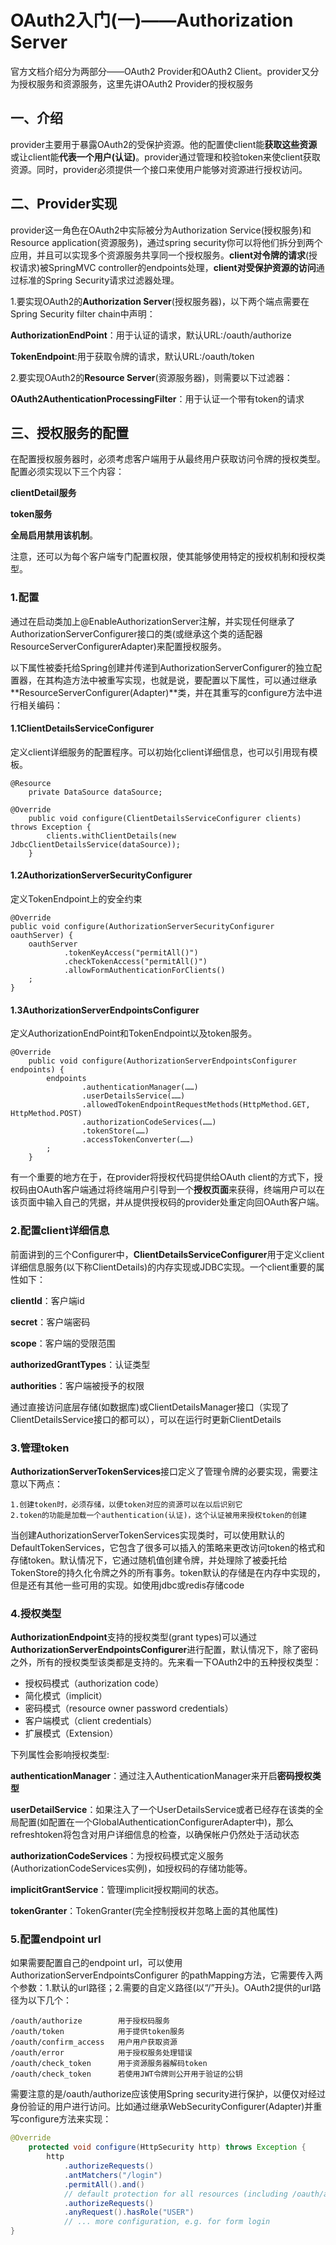 # OAuth2入门(一)——Authorization Server

官方文档介绍分为两部分——OAuth2 Provider和OAuth2 Client。provider又分为授权服务和资源服务，这里先讲OAuth2 Provider的授权服务



## 一、介绍

provider主要用于暴露OAuth2的受保护资源。他的配置使client能**获取这些资源**或让client能**代表一个用户(认证)**。provider通过管理和校验token来使client获取资源。同时，provider必须提供一个接口来使用户能够对资源进行授权访问。



## 二、Provider实现

provider这一角色在OAuth2中实际被分为Authorization Service(授权服务)和Resource application(资源服务)，通过spring security你可以将他们拆分到两个应用，并且可以实现多个资源服务共享同一个授权服务。**client对令牌的请求**(授权请求)被SpringMVC controller的endpoints处理，**client对受保护资源的访问**通过标准的Spring Security请求过滤器处理。

1.要实现OAuth2的**Authorization Server**(授权服务器)，以下两个端点需要在Spring Security filter chain中声明：

**AuthorizationEndPoint**：用于认证的请求，默认URL:/oauth/authorize

**TokenEndpoint**:用于获取令牌的请求，默认URL:/oauth/token



2.要实现OAuth2的**Resource Server**(资源服务器)，则需要以下过滤器：

**OAuth2AuthenticationProcessingFilter**：用于认证一个带有token的请求



## 三、授权服务的配置

在配置授权服务器时，必须考虑客户端用于从最终用户获取访问令牌的授权类型。配置必须实现以下三个内容：

**clientDetail服务**

**token服务**

**全局启用禁用该机制**。

注意，还可以为每个客户端专门配置权限，使其能够使用特定的授权机制和授权类型。

### 1.配置

通过在启动类加上@EnableAuthorizationServer注解，并实现任何继承了AuthorizationServerConfigurer接口的类(或继承这个类的适配器ResourceServerConfigurerAdapter)来配置授权服务。

以下属性被委托给Spring创建并传递到AuthorizationServerConfigurer的独立配置器，在其构造方法中被重写实现，也就是说，要配置以下属性，可以通过继承**ResourceServerConfigurer(Adapter)**类，并在其重写的configure方法中进行相关编码：

#### 1.1ClientDetailsServiceConfigurer

定义client详细服务的配置程序。可以初始化client详细信息，也可以引用现有模板。

```
@Resource
    private DataSource dataSource;

@Override
    public void configure(ClientDetailsServiceConfigurer clients) throws Exception {
        clients.withClientDetails(new JdbcClientDetailsService(dataSource));
    }
```



#### 1.2AuthorizationServerSecurityConfigurer

定义TokenEndpoint上的安全约束

```
@Override
public void configure(AuthorizationServerSecurityConfigurer oauthServer) {
    oauthServer
            .tokenKeyAccess("permitAll()")
            .checkTokenAccess("permitAll()")
            .allowFormAuthenticationForClients()
    ;
}
```



#### 1.3AuthorizationServerEndpointsConfigurer

定义AuthorizationEndPoint和TokenEndpoint以及token服务。

```
@Override
    public void configure(AuthorizationServerEndpointsConfigurer endpoints) {
        endpoints
                .authenticationManager(……)
                .userDetailsService(……)
                .allowedTokenEndpointRequestMethods(HttpMethod.GET, HttpMethod.POST)
                .authorizationCodeServices(……)
                .tokenStore(……)
                .accessTokenConverter(……)
        ;
    }
```

有一个重要的地方在于，在provider将授权代码提供给OAuth client的方式下，授权码由OAuth客户端通过将终端用户引导到一个**授权页面**来获得，终端用户可以在该页面中输入自己的凭据，并从提供授权码的provider处重定向回OAuth客户端。



### 2.配置client详细信息

前面讲到的三个Configurer中，**ClientDetailsServiceConfigurer**用于定义client详细信息服务(以下称ClientDetails)的内存实现或JDBC实现。一个client重要的属性如下：

**clientId**：客户端id

**secret**：客户端密码

**scope**：客户端的受限范围

**authorizedGrantTypes**：认证类型

**authorities**：客户端被授予的权限



通过直接访问底层存储(如数据库)或ClientDetailsManager接口（实现了ClientDetailsService接口的都可以），可以在运行时更新ClientDetails



### 3.管理token

**AuthorizationServerTokenServices**接口定义了管理令牌的必要实现，需要注意以下两点：

```
1.创建token时，必须存储，以便token对应的资源可以在以后识别它
2.token的功能是加载一个authentication(认证)，这个认证被用来授权token的创建
```

当创建AuthorizationServerTokenServices实现类时，可以使用默认的DefaultTokenServices，它包含了很多可以插入的策略来更改访问token的格式和存储token。默认情况下，它通过随机值创建令牌，并处理除了被委托给TokenStore的持久化令牌之外的所有事务。token默认的存储是在内存中实现的，但是还有其他一些可用的实现。如使用jdbc或redis存储code



### 4.授权类型

**AuthorizationEndpoint**支持的授权类型(grant types)可以通过**AuthorizationServerEndpointsConfigurer**进行配置，默认情况下，除了密码之外，所有的授权类型该类都是支持的。先来看一下OAuth2中的五种授权类型：

- 授权码模式（authorization code）
- 简化模式（implicit）
- 密码模式（resource owner password credentials）
- 客户端模式（client credentials）
- 扩展模式（Extension）

下列属性会影响授权类型:

**authenticationManager**：通过注入AuthenticationManager来开启**密码授权类型**

**userDetailService**：如果注入了一个UserDetailsService或者已经存在该类的全局配置(如配置在一个GlobalAuthenticationConfigurerAdapter中)，那么refreshtoken将包含对用户详细信息的检查，以确保帐户仍然处于活动状态

**authorizationCodeServices**：为授权码模式定义服务(AuthorizationCodeServices实例)，如授权码的存储功能等。

**implicitGrantService**：管理implicit授权期间的状态。

**tokenGranter**：TokenGranter(完全控制授权并忽略上面的其他属性)



### 5.配置endpoint url

如果需要配置自己的endpoint url，可以使用AuthorizationServerEndpointsConfigurer 的pathMapping方法，它需要传入两个参数：1.默认的url路径；2.需要的自定义路径(以“/”开头)。OAuth2提供的url路径为以下几个：

```
/oauth/authorize		用于授权码服务
/oauth/token			用于提供token服务
/oauth/confirm_access	用户用户获取资源
/oauth/error			用于授权服务处理错误
/oauth/check_token		用于资源服务器解码token
/oauth/check_token      若使用JWT令牌则公开用于验证的公钥
```

需要注意的是/oauth/authorize应该使用Spring security进行保护，以便仅对经过身份验证的用户进行访问。比如通过继承WebSecurityConfigurer(Adapter)并重写configure方法来实现：

```java
@Override
    protected void configure(HttpSecurity http) throws Exception {
        http
            .authorizeRequests()
            .antMatchers("/login")
            .permitAll().and()
        	// default protection for all resources (including /oauth/authorize)
            .authorizeRequests()
            .anyRequest().hasRole("USER")
        	// ... more configuration, e.g. for form login
}
```